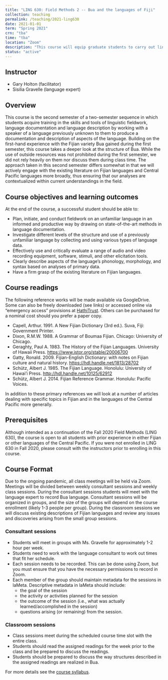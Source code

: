 ```yaml
---
title: "LING 630: Field Methods 2 -- Bua and the languages of Fiji"
collection: teaching
permalink: /teaching/2021-ling630
date: 2021-01-01
term: "Spring 2021"
crn: "tba"
time: "tba"
location: "Zoom"
description: "This course will equip graduate students to carry out linguistic fieldwork, building on previous documentation and description where available."
status: "active"
---
```


## Instructor

* Gary Holton (facilitator)
* Sisilia Gravelle (language expert)

## Overview

This course is the second semester of a two-semester sequence in which students acquire training in the skills and tools of linguistic fieldwork, language documentation and language description by working with a speaker of a language previously unknown to them to produce a documentation and description of aspects of the language. Building on the first-hand experience with the Fijian variety Bua gained during the first semester, this course takes a deeper look at the structure of Bua. While the use of outside resources was not prohibited during the first semester, we did not rely heavily on them nor discuss them during class time. The approach taken in this second semester differs somewhat in that we will actively engage with the existing literature on Fijian languages and Central Pacific languages more broadly, thus ensuring that our analyses are contextualized within current understandings in the field.    

## Course objectives and learning outcomes

At the end of the course, a successful student should be able to:

* Plan, initiate, and conduct fieldwork on an unfamiliar language in an informed and productive way by drawing on state-of-the-art methods in language documentation.
* Investigate different levels of the structure and use of a previously unfamiliar language by collecting and using various types of language data.
* Effectively use and critically evaluate a range of audio and video recording equipment, software, stimuli, and other elicitation tools.
* Clearly describe aspects of the language’s phonology, morphology, and syntax based on analyses of primary data.
* Have a firm grasp of the existing literature on Fijian languages. 

## Course readings
The following reference works will be made available via GoogleDrive. Some can also be freely downloaded (see links) or accessed online via “emergency access” provisions at [HathiTrust](http://hathitrust.org). Others can be purchased for a nominal cost should you prefer a paper copy. 

* Capell, Arthur. 1991. A New Fijian Dictionary (3rd ed.). Suva, Fiji: Government Printer.
* Dixon, R.M.W. 1988. A Grammar of Boumaa Fijian. Chicago: University of Chicago. 
* Geraghty, Paul A. 1983. The History of the Fijian Languages. University of Hawaii Press. https://www.jstor.org/stable/20006700
* Gatty, Ronald. 2009. Fijian-English Dictionary: with notes on Fijian culture and natural history. https://hdl.handle.net/1813/28702
* Schütz, Albert J. 1985. The Fijian Language. Honolulu: University of Hawai’i Press. http://hdl.handle.net/10125/62912
* Schütz, Albert J. 2014. Fijian Reference Grammar. Honolulu: Pacific Voices.

In addition to these primary references we will look at a number of articles dealing with specific topics in Fijian and in the languages of the Central Pacific more generally. 

## Prerequisites

Although intended as a continuation of the Fall 2020 Field Methods (LING 630), the course is open to all students with prior experience in either Fijian or other languages of the Central Pacific. If you were not enrolled in LING 630 in Fall 2020, please consult with the instructors prior to enrolling in this course. 

## Course Format

Due to the ongoing pandemic, all class meetings will be held via Zoom. Meetings will be divided between weekly consultant sessions and weekly class sessions. During the consultant sessions students will meet with the language expert to record Bua language. Consultant sessions will be organized in groups, and the size of the groups will depend on the course enrollment (likely 1-3 people per group). During the classroom sessions we will discuss existing descriptions of Fijian languages and review any issues and discoveries arising from the small group sessions. 

### Consultant sessions

* Students will meet in groups with Ms. Gravelle for approximately 1-2 hour per week. 
* Students need to work with the language consultant to work out times that fit her schedule. 
* Each session needs to be recorded. This can be done using Zoom, but you must ensure that you have the necessary permissions to record in Zoom. 
* Each member of the group should maintain metadata for the sessions in laMeta. Descriptive metadata in laMeta should include:
  * the goal of the session
  * the activity or activities planned for the session
  * the outcome of the session (i.e., what was actually learned/accomplished in the session)
  * questions arising (or remaining) from the session. 

### Classroom sessions

* Class sessions meet during the scheduled course time slot with the entire class. 
* Students should read the assigned readings for the week prior to the class and be prepared to discuss the readings.
* Students should be prepared to discuss the way structures described in the assigned readings are realized in Bua. 

For more details see the [course syllabus](https://docs.google.com/document/d/1xw_1DTT0CWcAhpJKlw45LnNtWFWPm4x9Iq0koH42e8Q/edit?usp=sharing).



